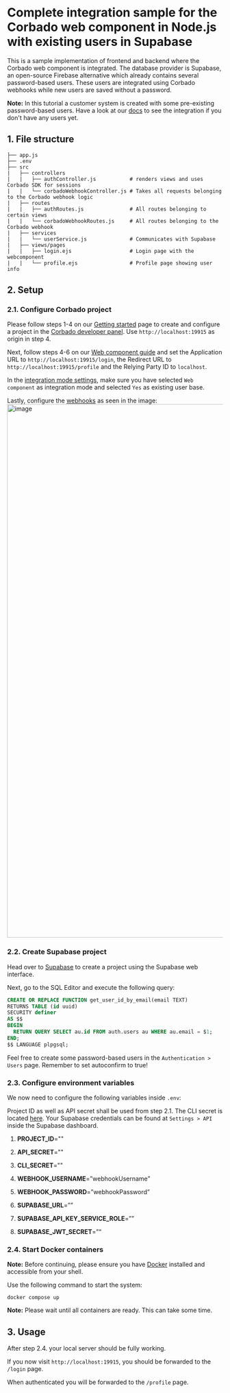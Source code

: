 # Complete integration sample for the Corbado web component in Node.js with existing users in Supabase

This is a sample implementation of frontend and backend where the Corbado web component is integrated. The database provider is Supabase, an open-source Firebase alternative which already contains several password-based users. These
users are integrated using Corbado webhooks while new users are saved without a password.

**Note:** In this tutorial a customer system is created with some pre-existing password-based users. Have a look at our [docs](https://docs.corbado.com/integrations/web-component/no-existing-user-base) to see the integration if you don't have any users yet.

## 1. File structure

```
├── app.js
├── .env
├── src
|   ├── controllers
|   |   ├── authController.js           # renders views and uses Corbado SDK for sessions
|   |   └── corbadoWebhookController.js # Takes all requests belonging to the Corbado webhook logic
|   ├── routes
|   |   ├── authRoutes.js               # All routes belonging to certain views
|   |   └── corbadoWebhookRoutes.js     # All routes belonging to the Corbado webhook
|   ├── services
|   |   └── userService.js              # Communicates with Supabase
|   ├── views/pages
|   |   ├── login.ejs                   # Login page with the webcomponent
|   |   └── profile.ejs                 # Profile page showing user info
```

## 2. Setup

### 2.1. Configure Corbado project

Please follow steps 1-4 on our [Getting started](https://docs.corbado.com/overview/getting-started) page to create and configure a project in the [Corbado developer panel](https://app.corbado.com). Use `http://localhost:19915` as origin in step 4.

Next, follow steps 4-6 on our [Web component guide](https://docs.corbado.com/integrations/web-component#4.-define-application-url) and set the Application URL to `http://localhost:19915/login`, the Redirect URL to `http://localhost:19915/profile` and the Relying Party ID to `localhost`.

In the [integration mode settings](https://app.corbado.com/app/settings/integration-mode), make sure you have selected `Web component` as integration mode and selected `Yes` as existing user base.

Lastly, configure the [webhooks](https://app.corbado.com/app/settings/webhooks) as seen in the image:
<img width="1245" alt="image" src="https://github.com/corbado/example-webcomponent-supabase/assets/23581140/5c39a731-2232-442b-9227-74c295d5f1ea">


### 2.2. Create Supabase project

Head over to [Supabase](https://supabase.com) to create a project using the Supabase web interface.

Next, go to the SQL Editor and execute the following query:

```SQL
CREATE OR REPLACE FUNCTION get_user_id_by_email(email TEXT)
RETURNS TABLE (id uuid)
SECURITY definer
AS $$
BEGIN
  RETURN QUERY SELECT au.id FROM auth.users au WHERE au.email = $1;
END;
$$ LANGUAGE plpgsql;
```

Feel free to create some password-based users in the ```Authentication > Users``` page. Remember to set autoconfirm to true!

### 2.3. Configure environment variables

We now need to configure the following variables inside `.env`:

Project ID as well as API secret shall be used from step 2.1.
The CLI secret is located [here](https://app.corbado.com/app/settings/credentials/cli-secret).
Your Supabase credentials can be found at ```Settings > API``` inside the Supabase dashboard.

1. **PROJECT_ID**=""          
2. **API_SECRET**=""
3. **CLI_SECRET**=""

4. **WEBHOOK_USERNAME**=”webhookUsername”
5. **WEBHOOK_PASSWORD**=”webhookPassword”

6. **SUPABASE_URL**=””
7. **SUPABASE_API_KEY_SERVICE_ROLE**=””
8. **SUPABASE_JWT_SECRET**=”“


### 2.4. Start Docker containers

**Note:** Before continuing, please ensure you have [Docker](https://www.docker.com/products/docker-desktop/) installed and accessible from your shell.

Use the following command to start the system:

```
docker compose up
```

**Note:** Please wait until all containers are ready. This can take some time.

## 3. Usage

After step 2.4. your local server should be fully working.

If you now visit `http://localhost:19915`, you should be forwarded to the `/login` page.

When authenticated you will be forwarded to the `/profile` page.
